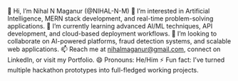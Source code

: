 👋 Hi, I’m Nihal N Maganur (@NIHAL-N-M)
👀 I’m interested in Artificial Intelligence, MERN stack development, and real-time problem-solving applications.
🌱 I’m currently learning advanced AI/ML techniques, API development, and cloud-based deployment workflows.
💞️ I’m looking to collaborate on AI-powered platforms, fraud detection systems, and scalable web applications.
📫 Reach me at nihalmaganur@gmail.com, connect on LinkedIn, or visit my Portfolio.
😄 Pronouns: He/Him
⚡ Fun fact: I’ve turned multiple hackathon prototypes into full-fledged working projects.


